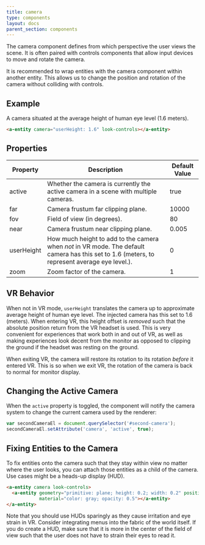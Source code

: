 ```yaml
---
title: camera
type: components
layout: docs
parent_section: components
---
```


The camera component defines from which perspective the user views the scene.
It is often paired with controls components that allow input devices to move
and rotate the camera.

It is recommended to wrap entities with the camera component within another
entity. This allows us to change the position and rotation of the camera
without colliding with controls.

## Example

A camera situated at the average height of human eye level (1.6 meters).

```html
<a-entity camera="userHeight: 1.6" look-controls></a-entity>
```

## Properties

| Property   | Description                                                                                                                     | Default Value |
|------------|---------------------------------------------------------------------------------------------------------------------------------|---------------|
| active     | Whether the camera is currently the active camera in a scene with multiple cameras.                                             | true          |
| far        | Camera frustum far clipping plane.                                                                                              | 10000         |
| fov        | Field of view (in degrees).                                                                                                     | 80            |
| near       | Camera frustum near clipping plane.                                                                                             | 0.005         |
| userHeight | How much height to add to the camera when *not* in VR mode. The default camera has this set to 1.6 (meters, to represent average eye level.). | 0             |
| zoom       | Zoom factor of the camera.                                                                                                      | 1             |

## VR Behavior

When not in VR mode, `userHeight` translates the camera up to approximate
average height of human eye level. The injected camera has this set to 1.6
(meters). When entering VR, this height offset is *removed* such that the
absolute position return from the VR headset is used. This is very convenient
for experiences that work both in and out of VR, as well as making experiences
look decent from the monitor as
opposed to clipping the ground if the headset was resting on the ground.

When exiting VR, the camera will restore its rotation to its rotation *before*
it entered VR. This is so when we exit VR, the rotation of the camera is back
to normal for monitor display.

## Changing the Active Camera

When the `active` property is toggled, the component will notify the camera
system to change the current camera used by the renderer:

```js
var secondCameraEl = document.querySelector('#second-camera');
secondCameraEl.setAttribute('camera', 'active', true);
```

## Fixing Entities to the Camera

To fix entities onto the camera such that they stay within view no matter where
the user looks, you can attach those entities as a child of the camera. Use
cases might be a heads-up display (HUD).

```html
<a-entity camera look-controls>
  <a-entity geometry="primitive: plane; height: 0.2; width: 0.2" position="0 0 -1"
            material="color: gray; opacity: 0.5"></a-entity>
</a-entity>
```

Note that you should use HUDs sparingly as they cause irritation and eye strain
in VR. Consider integrating menus into the fabric of the world itself. If you
do create a HUD, make sure that it is more in the center of the field of view
such that the user does not have to strain their eyes to read it.
